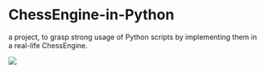 # ChessEngine-in-Python
a project, to grasp strong usage of Python scripts by implementing them in a real-life ChessEngine.

![](https://komarev.com/ghpvc/?username=aranyaadheu&base=0000)
